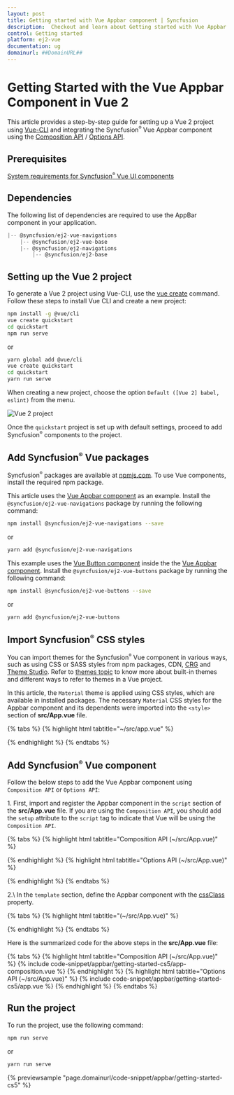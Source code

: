 ```yaml
---
layout: post
title: Getting started with Vue Appbar component | Syncfusion
description:  Checkout and learn about Getting started with Vue Appbar component of Syncfusion Essential JS 2 and more details.
control: Getting started 
platform: ej2-vue
documentation: ug
domainurl: ##DomainURL##
---
```


# Getting Started with the Vue Appbar Component in Vue 2

This article provides a step-by-step guide for setting up a Vue 2 project using [Vue-CLI](https://cli.vuejs.org/) and integrating the Syncfusion<sup style="font-size:70%">&reg;</sup> Vue Appbar component using the [Composition API](https://vuejs.org/guide/introduction.html#composition-api) / [Options API](https://vuejs.org/guide/introduction.html#options-api).

## Prerequisites

[System requirements for Syncfusion<sup style="font-size:70%">&reg;</sup> Vue UI components](https://ej2.syncfusion.com/vue/documentation/system-requirements/)

## Dependencies

The following list of dependencies are required to use the AppBar component in your application.

```js
|-- @syncfusion/ej2-vue-navigations
    |-- @syncfusion/ej2-vue-base
    |-- @syncfusion/ej2-navigations
        |-- @syncfusion/ej2-base
```

## Setting up the Vue 2 project

To generate a Vue 2 project using Vue-CLI, use the [vue create](https://cli.vuejs.org/#getting-started) command. Follow these steps to install Vue CLI and create a new project:

```bash
npm install -g @vue/cli
vue create quickstart
cd quickstart
npm run serve
```

or

```bash
yarn global add @vue/cli
vue create quickstart
cd quickstart
yarn run serve
```

When creating a new project, choose the option `Default ([Vue 2] babel, eslint)` from the menu.

![Vue 2 project](../appearance/images/vue2-terminal.png)

Once the `quickstart` project is set up with default settings, proceed to add Syncfusion<sup style="font-size:70%">&reg;</sup> components to the project.

## Add Syncfusion<sup style="font-size:70%">&reg;</sup> Vue packages

Syncfusion<sup style="font-size:70%">&reg;</sup> packages are available at [npmjs.com](https://www.npmjs.com/search?q=ej2-vue). To use Vue components, install the required npm package.

This article uses the [Vue Appbar component](https://www.syncfusion.com/vue-components/vue-appbar) as an example. Install the `@syncfusion/ej2-vue-navigations` package by running the following command:

```bash
npm install @syncfusion/ej2-vue-navigations --save
```
or

```bash
yarn add @syncfusion/ej2-vue-navigations
```

This example uses the [Vue Button component](https://www.syncfusion.com/vue-components/vue-button) inside the the [Vue Appbar component](https://www.syncfusion.com/vue-components/vue-appbar). Install the `@syncfusion/ej2-vue-buttons` package by running the following command:

```bash
npm install @syncfusion/ej2-vue-buttons --save
```
or

```bash
yarn add @syncfusion/ej2-vue-buttons
```

## Import Syncfusion<sup style="font-size:70%">&reg;</sup> CSS styles

You can import themes for the Syncfusion<sup style="font-size:70%">&reg;</sup> Vue component in various ways, such as using CSS or SASS styles from npm packages, CDN, [CRG](https://ej2.syncfusion.com/javascript/documentation/common/custom-resource-generator/) and [Theme Studio](https://ej2.syncfusion.com/vue/documentation/appearance/theme-studio/). Refer to [themes topic](https://ej2.syncfusion.com/vue/documentation/appearance/theme/) to know more about built-in themes and different ways to refer to themes in a Vue project.

In this article, the `Material` theme is applied using CSS styles, which are available in installed packages. The necessary `Material` CSS styles for the Appbar component and its dependents were imported into the `<style>` section of **src/App.vue** file.

{% tabs %}
{% highlight html tabtitle="~/src/app.vue" %}

<style>
  @import "../node_modules/@syncfusion/ej2-base/styles/material.css";
  @import "../node_modules/@syncfusion/ej2-buttons/styles/material.css";
  @import "../node_modules/@syncfusion/ej2-navigations/styles/material.css";
</style>

{% endhighlight %}
{% endtabs %}

## Add Syncfusion<sup style="font-size:70%">&reg;</sup> Vue component

Follow the below steps to add the Vue Appbar component using `Composition API` or `Options API`:

1\. First, import and register the Appbar component in the `script` section of the **src/App.vue** file. If you are using the `Composition API`, you should add the `setup` attribute to the `script` tag to indicate that Vue will be using the `Composition API`.

{% tabs %}
{% highlight html tabtitle="Composition API (~/src/App.vue)" %}

<script setup>
import { AppBarComponent as EjsAppbar } from '@syncfusion/ej2-vue-navigations';
import { ButtonComponent as EjsButton } from '@syncfusion/ej2-vue-buttons';
</script>

{% endhighlight %}
{% highlight html tabtitle="Options API (~/src/App.vue)" %}

<script>
  import { AppBarComponent  } from "@syncfusion/ej2-vue-navigations";
  import { ButtonComponent  } from "@syncfusion/ej2-vue-buttons";

  export default {
    components: {
      'ejs-appbar': AppBarComponent,
      'ejs-button': ButtonComponent
    }
  }
</script>

{% endhighlight %}
{% endtabs %}

2.\ In the `template` section, define the Appbar component with the [cssClass](https://ej2.syncfusion.com/vue/documentation/api/appbar/#cssclass) property.

{% tabs %}
{% highlight html tabtitle="(~/src/App.vue)" %}

<template>
  <ejs-appbar colorMode="Primary">
    <ejs-button cssClass="e-inherit" iconCss="e-icons e-menu"></ejs-button>
    <span class="regular" style="margin:0 5px">Vue AppBar</span>
    <div class="e-appbar-spacer"></div>
    <ejs-button cssClass="e-inherit">FREE TRIAL</ejs-button>
  </ejs-appbar>
</template>

{% endhighlight %}
{% endtabs %}

Here is the summarized code for the above steps in the **src/App.vue** file:

{% tabs %}
{% highlight html tabtitle="Composition API (~/src/App.vue)" %}
{% include code-snippet/appbar/getting-started-cs5/app-composition.vue %}
{% endhighlight %}
{% highlight html tabtitle="Options API (~/src/App.vue)" %}
{% include code-snippet/appbar/getting-started-cs5/app.vue %}
{% endhighlight %}
{% endtabs %}

## Run the project

To run the project, use the following command:

```bash
npm run serve
```

or

```bash
yarn run serve
```

{% previewsample "page.domainurl/code-snippet/appbar/getting-started-cs5" %}
